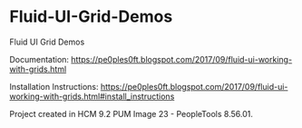 # Fluid-UI-Grid-Demos
Fluid UI Grid Demos

Documentation:
https://pe0ples0ft.blogspot.com/2017/09/fluid-ui-working-with-grids.html

Installation Instructions:
https://pe0ples0ft.blogspot.com/2017/09/fluid-ui-working-with-grids.html#install_instructions

Project created in HCM 9.2 PUM Image 23 - PeopleTools 8.56.01.
